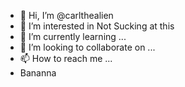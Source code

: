 - 👋 Hi, I’m @carlthealien
- 👀 I’m interested in Not Sucking at this
- 🌱 I’m currently learning ...
- 💞️ I’m looking to collaborate on ...
- 📫 How to reach me ...
- Bananna

<!---
carlthealien/carlthealien is a ✨ special ✨ repository because its `README.md` (this file) appears on your GitHub profile.
You can click the Preview link to take a look at your changes.
--->
